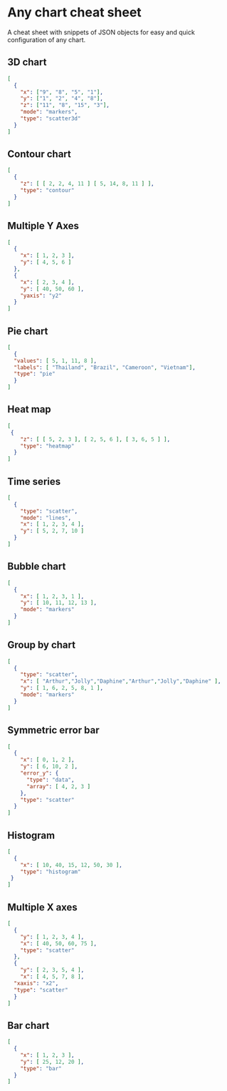 # Any chart cheat sheet
A cheat sheet with snippets of JSON objects for easy and quick configuration of any chart.

## 3D chart
```JSON
[
  {
    "x": ["9", "8", "5", "1"],
    "y": ["1", "2", "4", "8"], 
    "z": ["11", "8", "15", "3"],
    "mode": "markers",
    "type": "scatter3d"
  }
]
```

## Contour chart
```JSON
[
  {
    "z": [ [ 2, 2, 4, 11 ] [ 5, 14, 8, 11 ] ],
    "type": "contour"
  }
]
```

## Multiple Y Axes
```JSON
[
  {
    "x": [ 1, 2, 3 ],
    "y": [ 4, 5, 6 ]
  },
  {
    "x": [ 2, 3, 4 ],
    "y": [ 40, 50, 60 ],
    "yaxis": "y2"
  }
]
```

## Pie chart
```JSON
[
  {
  "values": [ 5, 1, 11, 8 ],
  "labels": [ "Thailand", "Brazil", "Cameroon", "Vietnam"],
  "type": "pie"
  }
]
```

## Heat map
```JSON
[
 {
    "z": [ [ 5, 2, 3 ], [ 2, 5, 6 ], [ 3, 6, 5 ] ],
    "type": "heatmap"
  }
]
```

## Time series
```JSON
[
  {
    "type": "scatter",
    "mode": "lines",
    "x": [ 1, 2, 3, 4 ],
    "y": [ 5, 2, 7, 10 ]
  }
]
```

## Bubble chart
```JSON
[
  {
    "x": [ 1, 2, 3, 1 ],
    "y": [ 10, 11, 12, 13 ],
    "mode": "markers"
  }
]
```

## Group by chart
```JSON
[ 
  {
    "type": "scatter",
    "x": [ "Arthur","Jolly","Daphine","Arthur","Jolly","Daphine" ],
    "y": [ 1, 6, 2, 5, 8, 1 ],
    "mode": "markers"
  }
]
```

## Symmetric error bar
```JSON
[
  {
    "x": [ 0, 1, 2 ],
    "y": [ 6, 10, 2 ],
    "error_y": {
      "type": "data",
      "array": [ 4, 2, 3 ]
    },
    "type": "scatter"
  }
]
```
## Histogram
```JSON
[
  {
    "x": [ 10, 40, 15, 12, 50, 30 ],
    "type": "histogram"
 }
]
```

## Multiple X axes
```JSON
[
  {
    "y": [ 1, 2, 3, 4 ],
    "x": [ 40, 50, 60, 75 ],
    "type": "scatter" 
  },
  {
    "y": [ 2, 3, 5, 4 ],
    "x": [ 4, 5, 7, 8 ],
  "xaxis": "x2",
  "type": "scatter"
  }
]
```

## Bar chart
```JSON
[
  {
    "x": [ 1, 2, 3 ],
    "y": [ 25, 12, 20 ],
    "type": "bar"
  }
]
```
